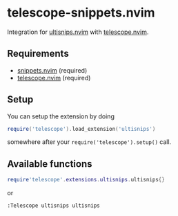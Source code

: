 # telescope-snippets.nvim

Integration for [ultisnips.nvim](https://github.com/SirVer/ultisnips) with [telescope.nvim](https://github.com/nvim-telescope/telescope.nvim).


## Requirements

- [snippets.nvim](https://github.com/SirVer/ultisnips) (required)
- [telescope.nvim](https://github.com/nvim-telescope/telescope.nvim) (required)

## Setup

You can setup the extension by doing

```lua
require('telescope').load_extension('ultisnips')
```

somewhere after your `require('telescope').setup()` call.

## Available functions

```lua
require'telescope'.extensions.ultisnips.ultisnips{}
```

or

```vim
:Telescope ultisnips ultisnips
```
